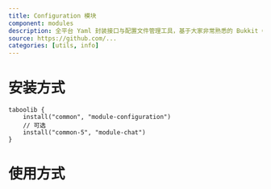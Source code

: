 ```yaml
---
title: Configuration 模块
component: modules
description: 全平台 Yaml 封装接口与配置文件管理工具，基于大家非常熟悉的 Bukkit Configuration 封装方式。
source: https://github.com/...
categories: [utils, info]
---
```


# 安装方式

```
taboolib {
    install("common", "module-configuration")
    // 可选
    install("common-5", "module-chat")
}
```

# 使用方式
